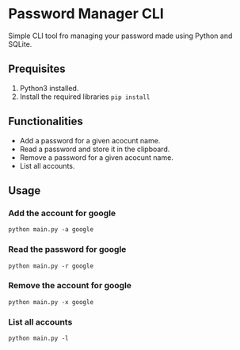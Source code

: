 # Password Manager CLI
Simple CLI tool fro managing your password made using Python and SQLite.

## Prequisites
1. Python3 installed.
2. Install the required libraries `pip install`

## Functionalities
- Add a password for a given acocunt name.
- Read a password and store it in the clipboard.
- Remove a password for a given acocunt name.
- List all accounts.

## Usage

### Add the account for google
`python main.py -a google`

### Read the password for google
`python main.py -r google`

### Remove the account for google
`python main.py -x google`

### List all accounts
`python main.py -l`
